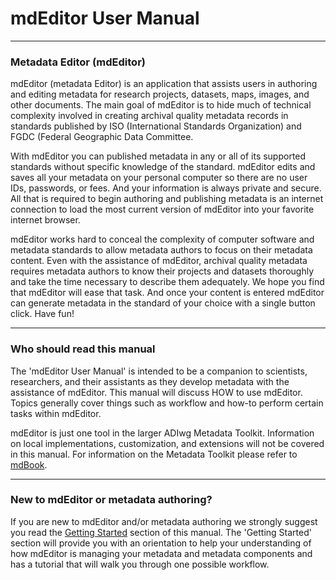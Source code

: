 # mdEditor User Manual
---
### Metadata Editor (mdEditor)
mdEditor (metadata Editor) is an application that assists users in authoring and editing metadata for research projects, datasets, maps, images, and other documents. The main goal of mdEditor is to hide much of technical complexity involved in creating archival quality metadata records in standards published by ISO (International Standards Organization) and FGDC (Federal Geographic Data Committee.

With mdEditor you can published metadata in any or all of its supported standards without specific knowledge of the standard.  mdEditor edits and saves all your metadata on your personal computer so there are no user IDs, passwords, or fees.  And your information is always private and secure. All that is required to begin authoring and publishing metadata is an internet connection to load the most current version of mdEditor into your favorite internet browser. 

mdEditor works hard to conceal the complexity of computer software and metadata standards to allow metadata authors to focus on their metadata content. Even with the assistance of mdEditor, archival quality metadata requires metadata authors to know their projects and datasets thoroughly and take the time necessary to describe them adequately. We hope you find that mdEditor will ease that task. And once your content is entered mdEditor can generate metadata in the standard of your choice with a single button click. Have fun!

---
### Who should read this manual
The 'mdEditor User Manual' is intended to be a companion to scientists, researchers, and their assistants as they develop metadata with the assistance of mdEditor. This manual will discuss HOW to use mdEditor. Topics generally cover things such as workflow and how-to perform certain tasks within mdEditor. 

mdEditor is just one tool in the larger ADIwg Metadata Toolkit. Information on local implementations, customization, and extensions will not be covered in this manual. For information on the Metadata Toolkit please refer to [mdBook](https://legacy.gitbook.com/book/adiwg/mdbook/details). 

---
### New to mdEditor or metadata authoring?
If you are new to mdEditor and/or metadata authoring we strongly suggest you read the [Getting Started](getting-started.md) section of this manual. The 'Getting Started' section will provide you with an orientation to help your understanding of how mdEditor is managing your metadata and metadata components and has a tutorial that will walk you through one possible workflow.  